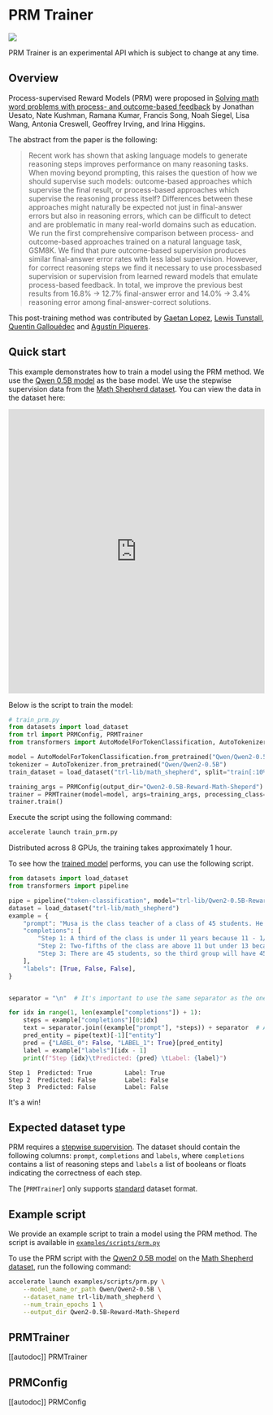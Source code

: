 # PRM Trainer

[![](https://img.shields.io/badge/All_models-PRM-blue)](https://huggingface.co/models?other=prm,trl)

<Tip warning={true}>

PRM Trainer is an experimental API which is subject to change at any time.

</Tip>

## Overview

Process-supervised Reward Models (PRM) were proposed in [Solving math word problems with process- and outcome-based feedback](https://huggingface.co/papers/2211.14275) by Jonathan Uesato, Nate Kushman, Ramana Kumar, Francis Song, Noah Siegel, Lisa Wang, Antonia Creswell, Geoffrey Irving, and Irina Higgins.

The abstract from the paper is the following:

> Recent work has shown that asking language models to generate reasoning steps improves performance on many reasoning tasks. When moving beyond prompting, this raises the question of how we should supervise such models: outcome-based approaches which supervise the final result, or process-based approaches which supervise the reasoning process itself? Differences between these approaches might naturally be expected not just in final-answer errors but also in reasoning errors, which can be difficult to detect and are problematic in many real-world domains such as education. We run the first comprehensive comparison between process- and outcome-based approaches trained on a natural language task, GSM8K. We find that pure outcome-based supervision produces similar final-answer error rates with less label supervision. However, for correct reasoning steps we find it necessary to use processbased supervision or supervision from learned reward models that emulate process-based feedback. In total, we improve the previous best results from 16.8% → 12.7% final-answer error and 14.0% → 3.4% reasoning error among final-answer-correct solutions.

This post-training method was contributed by [Gaetan Lopez](https://github.com/gaetanlop), [Lewis Tunstall](https://huggingface.co/lewtun), [Quentin Gallouédec](https://huggingface.co/qgallouedec) and [Agustín Piqueres](https://huggingface.co/plaguss).


## Quick start

This example demonstrates how to train a model using the PRM method. We use the [Qwen 0.5B model](https://huggingface.co/Qwen/Qwen2-0.5B) as the base model. We use the stepwise supervision data from the [Math Shepherd dataset](https://huggingface.co/datasets/trl-lib/math_shepherd). You can view the data in the dataset here:

<iframe
  src="https://huggingface.co/datasets/trl-lib/math_shepherd/embed/viewer/default/train?row=0"
  frameborder="0"
  width="100%"
  height="560px"
></iframe>

Below is the script to train the model:

```python
# train_prm.py
from datasets import load_dataset
from trl import PRMConfig, PRMTrainer
from transformers import AutoModelForTokenClassification, AutoTokenizer

model = AutoModelForTokenClassification.from_pretrained("Qwen/Qwen2-0.5B", num_labels=2)
tokenizer = AutoTokenizer.from_pretrained("Qwen/Qwen2-0.5B")
train_dataset = load_dataset("trl-lib/math_shepherd", split="train[:10%]")

training_args = PRMConfig(output_dir="Qwen2-0.5B-Reward-Math-Sheperd")
trainer = PRMTrainer(model=model, args=training_args, processing_class=tokenizer, train_dataset=train_dataset)
trainer.train()
```

Execute the script using the following command:

```bash
accelerate launch train_prm.py
```

Distributed across 8 GPUs, the training takes approximately 1 hour.

To see how the [trained model](https://huggingface.co/trl-lib/Qwen2-0.5B-Reward-Math-Sheperd) performs, you can use the following script.


```python
from datasets import load_dataset
from transformers import pipeline

pipe = pipeline("token-classification", model="trl-lib/Qwen2-0.5B-Reward-Math-Sheperd")
dataset = load_dataset("trl-lib/math_shepherd")
example = {
    "prompt": "Musa is the class teacher of a class of 45 students. He wants to split them into three groups by age. If a third of the class is under 11 years, and two-fifths are above 11 but under 13, how many students will be in the third group (13 years and above)?",
    "completions": [
        "Step 1: A third of the class is under 11 years because 11 - 1/3 = <<11-1/3=7>>7.",
        "Step 2: Two-fifths of the class are above 11 but under 13 because 2/5 * 11 = <<2/5*11=8>>8.",
        "Step 3: There are 45 students, so the third group will have 45 - 7 - 8 = <<45-7-8=20>>20 students. The answer is: 20",
    ],
    "labels": [True, False, False],
}


separator = "\n"  # It's important to use the same separator as the one used during training

for idx in range(1, len(example["completions"]) + 1):
    steps = example["completions"][0:idx]
    text = separator.join((example["prompt"], *steps)) + separator  # Add a separator between the prompt and each steps
    pred_entity = pipe(text)[-1]["entity"]
    pred = {"LABEL_0": False, "LABEL_1": True}[pred_entity]
    label = example["labels"][idx - 1]
    print(f"Step {idx}\tPredicted: {pred} \tLabel: {label}")
```

```text
Step 1  Predicted: True         Label: True
Step 2  Predicted: False        Label: False
Step 3  Predicted: False        Label: False
```

It's a win!

## Expected dataset type

PRM requires a [stepwise supervision](dataset_formats#stepwise-supervision).
The dataset should contain the following columns: `prompt`, `completions` and `labels`, where `completions` contains a list of reasoning steps and `labels` a list of booleans or floats indicating the correctness of each step.

The [`PRMTrainer`] only supports [standard](dataset_formats#standard) dataset format.

## Example script

We provide an example script to train a model using the PRM method. The script is available in [`examples/scripts/prm.py`](https://github.com/huggingface/trl/blob/main/examples/scripts/prm.py)

To use the PRM script with the [Qwen2 0.5B model](https://huggingface.co/Qwen/Qwen2-0.5B) on the [Math Shepherd dataset](https://huggingface.co/datasets/trl-lib/math_shepherd), run the following command:

```bash
accelerate launch examples/scripts/prm.py \
    --model_name_or_path Qwen/Qwen2-0.5B \
    --dataset_name trl-lib/math_shepherd \
    --num_train_epochs 1 \
    --output_dir Qwen2-0.5B-Reward-Math-Sheperd
```

## PRMTrainer

[[autodoc]] PRMTrainer

## PRMConfig

[[autodoc]] PRMConfig
